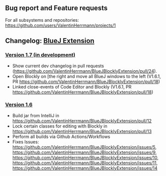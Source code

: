 ## Bug report and Feature requests
For all subsystems and repositories:
https://github.com/users/ValentinHerrmann/projects/1

## Changelog: [BlueJ Extension](https://github.com/ValentinHerrmann/BlueJBlocklyExtension)

### [Version 1.7 (in development)](https://github.com/ValentinHerrmann/BlueJBlocklyExtension/releases/tag/17.x.x)
- Show current dev changelog in pull requests (https://github.com/ValentinHerrmann/BlueJBlocklyExtension/pull/24).
- Open Blockly on [the right and move all BlueJ windows to the left (V1.6.1, PR https://github.com/ValentinHerrmann/BlueJBlocklyExtension/pull/18)
- Linked close-events of Code Editor and Blockly (V1.6.1, PR https://github.com/ValentinHerrmann/BlueJBlocklyExtension/pull/18)

### [Version 1.6](https://github.com/ValentinHerrmann/BlueJBlocklyExtension/releases/tag/16.15.12) 
- Build jar from IntelliJ in https://github.com/ValentinHerrmann/BlueJBlocklyExtension/pull/12
- Lock certain classes for editing with Blockly in https://github.com/ValentinHerrmann/BlueJBlocklyExtension/pull/13
- Perform all builds via Github Actions/Workflows
- Fixes Issues: https://github.com/ValentinHerrmann/BlueJBlocklyExtension/issues/5, https://github.com/ValentinHerrmann/BlueJBlocklyExtension/issues/9, https://github.com/ValentinHerrmann/BlueJBlocklyExtension/issues/10, https://github.com/ValentinHerrmann/BlueJBlocklyExtension/issues/11, https://github.com/ValentinHerrmann/BlueJBlocklyExtension/issues/14
